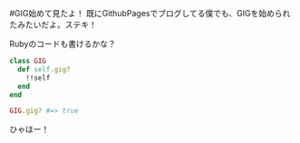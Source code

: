 #GIG始めて見たよ！
既にGithubPagesでブログしてる僕でも、GIGを始められたみたいだよ。ステキ！

Rubyのコードも書けるかな？

```ruby
class GIG
  def self.gig?
    !!self
  end
end

GIG.gig? #=> true
```

ひゃほー！
